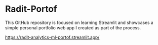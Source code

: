 # Radit-Portof
This GitHub repository is focused on learning Streamlit and showcases a simple personal portfolio web app I created as part of the process.

https://radit-analytics-ml-portof.streamlit.app/
